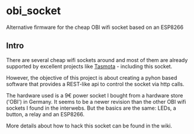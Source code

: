 # obi_socket
Alternative firmware for the cheap OBI wifi socket based on an ESP8266

## Intro
There are several cheap wifi sockets around and most of them are already supported by excellent projects like [Tasmota](https://github.com/arendst/Sonoff-Tasmota) - including this socket.

However, the objective of this project is about creating a pyhon based software that provides a REST-like api to control the socket via http calls.

The hardware used is a 9€ power socket I bought from a hardware store ('OBI') in Germany. It seems to be a newer revision than the other OBI wifi sockets I found in the interwebs. But the basics are the same: LEDs, a button, a relay and an ESP8266.

More details about how to hack this socket can be found in the wiki.

